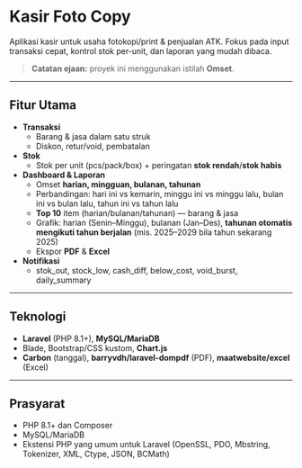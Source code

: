 # Kasir Foto Copy

Aplikasi kasir untuk usaha fotokopi/print & penjualan ATK. Fokus pada input transaksi cepat, kontrol stok per-unit, dan laporan yang mudah dibaca.

> **Catatan ejaan:** proyek ini menggunakan istilah **Omset**.

---

## Fitur Utama

- **Transaksi**
  - Barang & jasa dalam satu struk
  - Diskon, retur/void, pembatalan
- **Stok**
  - Stok per unit (pcs/pack/box) + peringatan **stok rendah**/**stok habis**
- **Dashboard & Laporan**
  - Omset **harian, mingguan, bulanan, tahunan**
  - Perbandingan: hari ini vs kemarin, minggu ini vs minggu lalu, bulan ini vs bulan lalu, tahun ini vs tahun lalu
  - **Top 10** item (harian/bulanan/tahunan) — barang & jasa
  - Grafik: harian (Senin–Minggu), bulanan (Jan–Des), **tahunan otomatis mengikuti tahun berjalan** (mis. 2025–2029 bila tahun sekarang 2025)
  - Ekspor **PDF** & **Excel**
- **Notifikasi**
  - stok_out, stock_low, cash_diff, below_cost, void_burst, daily_summary

---

## Teknologi

- **Laravel** (PHP 8.1+), **MySQL/MariaDB**
- Blade, Bootstrap/CSS kustom, **Chart.js**
- **Carbon** (tanggal), **barryvdh/laravel-dompdf** (PDF), **maatwebsite/excel** (Excel)

---

## Prasyarat

- PHP 8.1+ dan Composer
- MySQL/MariaDB
- Ekstensi PHP yang umum untuk Laravel (OpenSSL, PDO, Mbstring, Tokenizer, XML, Ctype, JSON, BCMath)
